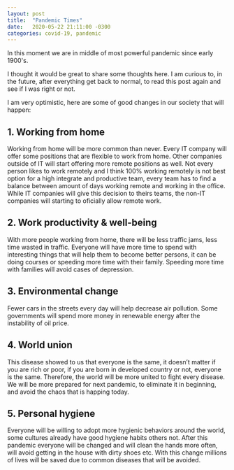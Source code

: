 ```yaml
---
layout: post
title:  "Pandemic Times"
date:   2020-05-22 21:11:00 -0300
categories: covid-19, pandemic
---
```


In this moment we are in middle of most powerful pandemic since early 1900's. 

I thought it would be great to share some thoughts here.  I am curious to, in the future, after everything get back to normal, to read this post again and see if I was right or not.

I am very optimistic, here are some of good changes in our society that will happen:




## 1. Working from home 

Working from home will be more common than never. Every IT company will offer some positions that are flexible to work from home. Other companies outside of IT will start offering more remote positions as well. 
 Not every person likes to work remotely and I think 100% working remotely is not best option for a high integrate and productive team, every team has to find a balance between amount of days working remote and working in the office. 
 While IT companies will give this decision to theirs teams, the non-IT companies will starting to oficially allow remote work.
 
## 2. Work productivity & well-being

With more people working from home, there will be less traffic jams, less time wasted in traffic. Everyone will have more time to spend with interesting things that will help them to become better persons, it can be doing courses or speeding more time with their family.
 Speeding more time with families will avoid cases of depression. 
 
## 3. Environmental change

Fewer cars in the streets every day will help decrease air pollution. 
Some governments will spend more money in renewable energy after the instability of oil price. 

## 4. World union

 This disease showed to us that everyone is the same, it doesn’t matter if you are rich or poor, if you are born in developed country or not, everyone is the same. 
 Therefore, the world will be more united to fight every disease. We will be more prepared for next pandemic, to eliminate it in beginning, and avoid the chaos that is happing today.

## 5. Personal hygiene

Everyone will be willing to adopt more hygienic behaviors around the world, some cultures already have good hygiene habits others not. After this pandemic everyone will be changed and will clean the hands more often, will avoid getting in the house with dirty shoes etc.  With this change millions of lives will be saved due to common diseases that will be avoided. 

